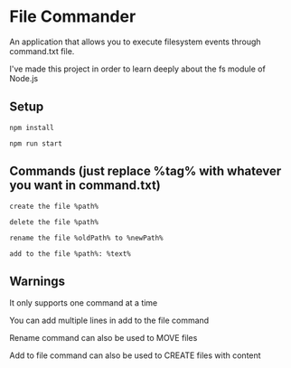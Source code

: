 <h1>File Commander</h1>
<p>An application that allows you to execute filesystem events through command.txt file.</p>
<p>I've made this project in order to learn deeply about the fs module of Node.js</p>

<h2>Setup</h2>
<p><code>npm install</code></p>
<p><code>npm run start</code></p>

<h2>Commands (just replace %tag% with whatever you want in command.txt)</h2>
<p><code>create the file %path%</code></p>
<p><code>delete the file %path%</code></p>
<p><code>rename the file %oldPath% to %newPath%</code></p>
<p><code>add to the file %path%: %text%</code></p>

<h2>Warnings</h2>
<p>It only supports one command at a time</p>
<p>You can add multiple lines in add to the file command</p>
<p>Rename command can also be used to MOVE files</p>
<p>Add to file command can also be used to CREATE files with content</p>

